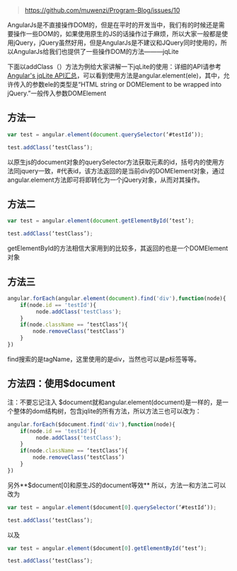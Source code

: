 > https://github.com/muwenzi/Program-Blog/issues/10

AngularJs是不直接操作DOM的，但是在平时的开发当中，我们有的时候还是需要操作一些DOM的，如果使用原生的JS的话操作过于麻烦，所以大家一般都是使用jQuery，jQuery虽然好用，但是AngularJs是不建议和JQuery同时使用的，所以AngularJs给我们也提供了一些操作DOM的方法———jqLite

下面以addClass（）方法为例给大家讲解一下jqLite的使用：详细的API请参考[Angular's jqLite API汇总](https://github.com/muwenzi/Blog/issues/9)，可以看到使用方法是angular.element(ele)，其中，允许传入的参数ele的类型是“HTML string or DOMElement to be wrapped into jQuery.”一般传入参数DOMElement
## 方法一

``` javascript
var test = angular.element(document.querySelector(‘#testId’));

test.addClass(‘testClass’);
```

以原生js的document对象的querySelector方法获取元素的id，括号内的使用方法同jquery一致，#代表id，该方法返回的是当前div的DOMElement对象，通过angular.element方法即可将即转化为一个jQuery对象，从而对其操作。
## 方法二

``` javascript
var test = angular.element(document.getElementById(‘test’);

test.addClass(‘testClass’);
```

getElementById的方法相信大家用到的比较多，其返回的也是一个DOMElement对象
## 方法三

``` javascript
angular.forEach(angular.element(document).find('div'),function(node){        
    if(node.id == 'testId'){
         node.addClass('testClass');
    }
    if(node.className == ‘testClass’){
        node.removeClass(‘testClass’)
    }
})
```

find搜索的是tagName，这里使用的是div，当然也可以是p标签等等。
## 方法四：使用$document

注：不要忘记注入
$document就和angular.element(document)是一样的，是一个整体的dom结构树，包含jqlite的所有方法，所以方法三也可以改为：

``` javascript
angular.forEach($document.find('div'),function(node){
    if(node.id == 'testId'){
         node.addClass('testClass');
    } 
    if(node.className == ‘testClass’){
        node.removeClass(‘testClass’)
    }
})
```

另外**$document[0]和原生JS的document等效**
所以，方法一和方法二可以改为

``` javascript
var test = angular.element($document[0].querySelector(‘#testId’));

test.addClass(‘testClass’);
```

以及

``` javascript
var test = angular.element($document[0].getElementById(‘test’);

test.addClass(‘testClass’);
```
